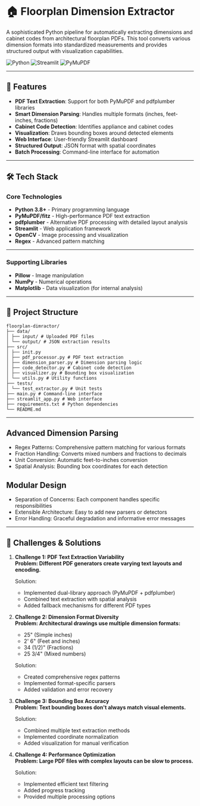 # 🏠 Floorplan Dimension Extractor

A sophisticated Python pipeline for automatically extracting dimensions and cabinet codes from architectural floorplan PDFs. This tool converts various dimension formats into standardized measurements and provides structured output with visualization capabilities.

![Python](https://img.shields.io/badge/Python-3.8%2B-blue)
![Streamlit](https://img.shields.io/badge/Streamlit-1.28.0-red)
![PyMuPDF](https://img.shields.io/badge/PyMuPDF-1.23.7-green)

---

## 🚀 Features

- **PDF Text Extraction**: Support for both PyMuPDF and pdfplumber libraries
- **Smart Dimension Parsing**: Handles multiple formats (inches, feet-inches, fractions)
- **Cabinet Code Detection**: Identifies appliance and cabinet codes
- **Visualization**: Draws bounding boxes around detected elements
- **Web Interface**: User-friendly Streamlit dashboard
- **Structured Output**: JSON format with spatial coordinates
- **Batch Processing**: Command-line interface for automation

---


## 🛠 Tech Stack

### Core Technologies
- **Python 3.8+** - Primary programming language
- **PyMuPDF/fitz** - High-performance PDF text extraction
- **pdfplumber** - Alternative PDF processing with detailed layout analysis
- **Streamlit** - Web application framework
- **OpenCV** - Image processing and visualization
- **Regex** - Advanced pattern matching

---


### Supporting Libraries
- **Pillow** - Image manipulation
- **NumPy** - Numerical operations
- **Matplotlib** - Data visualization (for internal analysis)

---

## 📁 Project Structure
```
floorplan-dimractor/
├── data/
│ ├── input/ # Uploaded PDF files
│ └── output/ # JSON extraction results
├── src/
│ ├── init.py
│ ├── pdf_processor.py # PDF text extraction
│ ├── dimension_parser.py # Dimension parsing logic
│ ├── code_detector.py # Cabinet code detection
│ ├── visualizer.py # Bounding box visualization
│ └── utils.py # Utility functions
├── tests/
│ └── test_extractor.py # Unit tests
├── main.py # Command-line interface
├── streamlit_app.py # Web interface
├── requirements.txt # Python dependencies
└── README.md
```

---


## Advanced Dimension Parsing
- Regex Patterns: Comprehensive pattern matching for various formats
- Fraction Handling: Converts mixed numbers and fractions to decimals
- Unit Conversion: Automatic feet-to-inches conversion
- Spatial Analysis: Bounding box coordinates for each detection

## Modular Design
- Separation of Concerns: Each component handles specific responsibilities
- Extensible Architecture: Easy to add new parsers or detectors
- Error Handling: Graceful degradation and informative error messages

---

## 🎯 Challenges & Solutions

1. **Challenge 1: PDF Text Extraction Variability**<br>
   **Problem: Different PDF generators create varying text layouts and encoding.**

    Solution:
   -  Implemented dual-library approach (PyMuPDF + pdfplumber)
   -  Combined text extraction with spatial analysis
   -  Added fallback mechanisms for different PDF types


2. **Challenge 2: Dimension Format Diversity**<br>
   **Problem: Architectural drawings use multiple dimension formats:**
   - 25" (Simple inches)
   - 2' 6" (Feet and inches)
   - 34 (1/2)" (Fractions)
   - 25 3/4" (Mixed numbers)

   Solution:
   - Created comprehensive regex patterns
   - Implemented format-specific parsers
   - Added validation and error recovery

3.  **Challenge 3: Bounding Box Accuracy**<br>
   **Problem: Text bounding boxes don't always match visual elements.**

    Solution:
    - Combined multiple text extraction methods
    - Implemented coordinate normalization
    - Added visualization for manual verification

4.  **Challenge 4: Performance Optimization**<br>
   **Problem: Large PDF files with complex layouts can be slow to process.**

    Solution:
    - Implemented efficient text filtering
    - Added progress tracking
    - Provided multiple processing options
